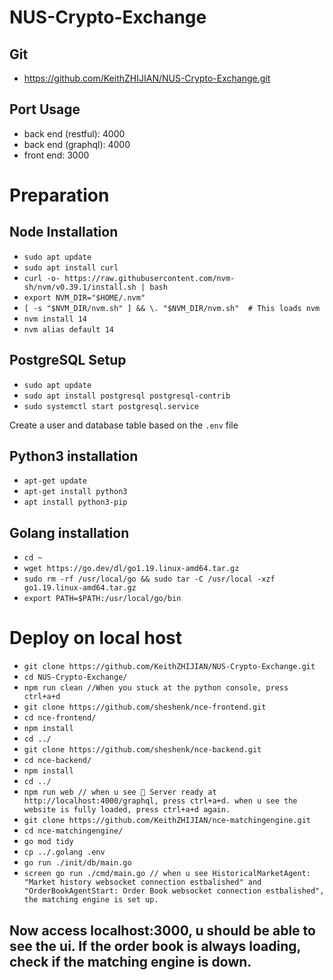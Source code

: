 # NUS-Crypto-Exchange

## Git
* https://github.com/KeithZHIJIAN/NUS-Crypto-Exchange.git

## Port Usage
* back end (restful): 4000
* back end (graphql): 4000
* front end: 3000

# Preparation

## Node Installation
 * ```sudo apt update```
 * ```sudo apt install curl```
 * ```curl -o- https://raw.githubusercontent.com/nvm-sh/nvm/v0.39.1/install.sh | bash```
 * ```export NVM_DIR="$HOME/.nvm"```
 * ```[ -s "$NVM_DIR/nvm.sh" ] && \. "$NVM_DIR/nvm.sh"  # This loads nvm```
 * ```nvm install 14```
 * ```nvm alias default 14```

 ## PostgreSQL Setup
 * ```sudo apt update```
 * ```sudo apt install postgresql postgresql-contrib```
 * ```sudo systemctl start postgresql.service```
 
  Create a user and database table based on the ```.env``` file

## Python3 installation
* ```apt-get update```
* ```apt-get install python3```
* ```apt install python3-pip```

## Golang installation
* ```cd ~```
* ```wget https://go.dev/dl/go1.19.linux-amd64.tar.gz```
* ```sudo rm -rf /usr/local/go && sudo tar -C /usr/local -xzf go1.19.linux-amd64.tar.gz```
* ```export PATH=$PATH:/usr/local/go/bin```

# Deploy on local host
* ```git clone https://github.com/KeithZHIJIAN/NUS-Crypto-Exchange.git```
* ```cd NUS-Crypto-Exchange/```
* ```npm run clean //When you stuck at the python console, press ctrl+a+d```
* ```git clone https://github.com/sheshenk/nce-frontend.git```
* ```cd nce-frontend/```
* ```npm install```
* ```cd ../```
* ```git clone https://github.com/sheshenk/nce-backend.git```
* ```cd nce-backend/```
* ```npm install```
* ```cd ../```
* ```npm run web // when u see 🚀 Server ready at http://localhost:4000/graphql, press ctrl+a+d. when u see the website is fully loaded, press ctrl+a+d again.```
* ```git clone https://github.com/KeithZHIJIAN/nce-matchingengine.git```
* ```cd nce-matchingengine/```
* ```go mod tidy```
* ```cp ../.golang .env```
* ```go run ./init/db/main.go ```
* ```screen go run ./cmd/main.go // when u see HistoricalMarketAgent: "Market history websocket connection estbalished" and "OrderBookAgentStart: Order Book websocket connection estbalished", the matching engine is set up.```

## Now access localhost:3000, u should be able to see the ui. If the order book is always loading, check if the matching engine is down.




